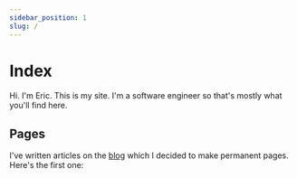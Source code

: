 ```yaml
---
sidebar_position: 1
slug: /
---
```


# Index

Hi. I'm Eric. This is my site. I'm a software engineer so that's mostly what you'll find here.

## Pages

I've written articles on the [blog](/blog) which I decided to make permanent pages. Here's the first one:
